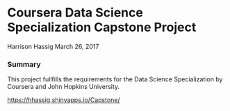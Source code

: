 # Coursera Data Science Specialization Capstone Project
Harrison Hassig
March 26, 2017

### Summary

This project fullfills the requirements for the Data Science Specialization by Coursera and John Hopkins University.

https://hhassig.shinyapps.io/Capstone/